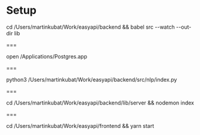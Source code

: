 # Setup

cd /Users/martinkubat/Work/easyapi/backend && babel src --watch --out-dir lib

===

open /Applications/Postgres.app

===

python3 /Users/martinkubat/Work/easyapi/backend/src/nlp/index.py

===

cd /Users/martinkubat/Work/easyapi/backend/lib/server && nodemon index

===

cd /Users/martinkubat/Work/easyapi/frontend && yarn start

